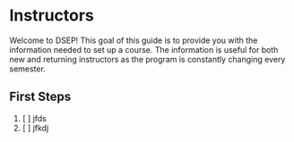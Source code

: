 # Instructors

Welcome to DSEP! This goal of this guide is to provide you with the information needed to set up a course. The information is useful for both new and returning instructors as the program is constantly changing every semester. 



## First Steps

1. [ ] jfds
2. [ ] jfkdj



## 



